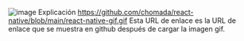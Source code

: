 ![image](https://github.com/chomada/react-native/blob/main/react-native-gif.gif)
Explicación
https://github.com/chomada/react-native/blob/main/react-native-gif.gif
 Esta URL de enlace es la URL de enlace que se muestra en github después de cargar la imagen gif.
